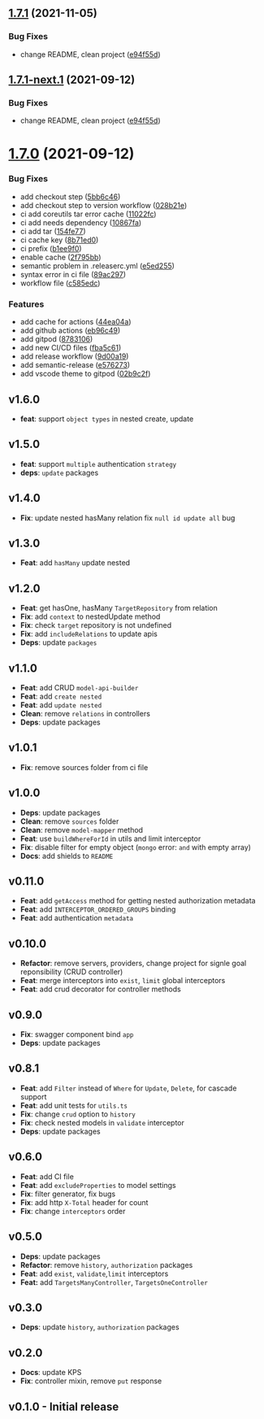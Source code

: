 ## [1.7.1](https://github.com/loopback4/loopback-component-crud/compare/1.7.0...1.7.1) (2021-11-05)


### Bug Fixes

* change README, clean project ([e94f55d](https://github.com/loopback4/loopback-component-crud/commit/e94f55d14007714f28693214334bc5dafe914ba8))

## [1.7.1-next.1](https://github.com/loopback4/loopback-component-crud/compare/1.7.0...1.7.1-next.1) (2021-09-12)


### Bug Fixes

* change README, clean project ([e94f55d](https://github.com/loopback4/loopback-component-crud/commit/e94f55d14007714f28693214334bc5dafe914ba8))

# [1.7.0](https://github.com/loopback4/loopback-component-crud/compare/1.6.0...1.7.0) (2021-09-12)


### Bug Fixes

* add checkout step ([5bb6c46](https://github.com/loopback4/loopback-component-crud/commit/5bb6c46ee086cf687298142a5e3b6b89533b476b))
* add checkout step to version workflow ([028b21e](https://github.com/loopback4/loopback-component-crud/commit/028b21eae031d51dff5a6750a9d60e5652f4018d))
* ci add coreutils tar error cache ([11022fc](https://github.com/loopback4/loopback-component-crud/commit/11022fc4801240c19d82d1fd684438aa8a23b61c))
* ci add needs dependency ([10867fa](https://github.com/loopback4/loopback-component-crud/commit/10867fa3f0d3cf469765e7d5caf903d084a67545))
* ci add tar ([154fe77](https://github.com/loopback4/loopback-component-crud/commit/154fe771c872f594409af0d08f9688994dd8a897))
* ci cache key ([8b71ed0](https://github.com/loopback4/loopback-component-crud/commit/8b71ed08a3d4c9cc9f59b0b79a9ed32bd8f05102))
* ci prefix ([b1ee9f0](https://github.com/loopback4/loopback-component-crud/commit/b1ee9f0f0a88031a011805c58d80fe0f6664faa0))
* enable cache ([2f795bb](https://github.com/loopback4/loopback-component-crud/commit/2f795bb3e169a001d83e3fd4b989d5b4c0006d6c))
* semantic problem in .releaserc.yml ([e5ed255](https://github.com/loopback4/loopback-component-crud/commit/e5ed255c5a888bab1e77c3e957aa2e987400456c))
* syntax error in ci file ([89ac297](https://github.com/loopback4/loopback-component-crud/commit/89ac2979a9279783245c570b8e6bc580a526f78c))
* workflow file ([c585edc](https://github.com/loopback4/loopback-component-crud/commit/c585edc3f2e03be9bfb3226d559b53c426fcdebc))


### Features

* add cache for actions ([44ea04a](https://github.com/loopback4/loopback-component-crud/commit/44ea04a2896e1c8c690d9d08ee1ed3a707fd75f9))
* add github actions ([eb96c49](https://github.com/loopback4/loopback-component-crud/commit/eb96c49b018a9293af73768461bd18cba29c8c7b))
* add gitpod ([8783106](https://github.com/loopback4/loopback-component-crud/commit/87831063ca1b560979ab8c60b81256352b287ed5))
* add new CI/CD files ([fba5c61](https://github.com/loopback4/loopback-component-crud/commit/fba5c61e4073fca34794c1d13607f1b0f99400c6))
* add release workflow ([9d00a19](https://github.com/loopback4/loopback-component-crud/commit/9d00a199c3e625409b82a439eb6dcbd4a7f7fdd4))
* add semantic-release ([e576273](https://github.com/loopback4/loopback-component-crud/commit/e576273555030202d988ab2c6bab25e610353de2))
* add vscode theme to gitpod ([02b9c2f](https://github.com/loopback4/loopback-component-crud/commit/02b9c2f40408d6360f97c992477087784a05493a))

## v1.6.0

-   **feat**: support `object types` in nested create, update

## v1.5.0

-   **feat**: support `multiple` authentication `strategy`
-   **deps**: `update` packages

## v1.4.0

-   **Fix**: update nested hasMany relation fix `null id update all` bug

## v1.3.0

-   **Feat**: add `hasMany` update nested

## v1.2.0

-   **Feat**: get hasOne, hasMany `TargetRepository` from relation
-   **Fix**: add `context` to nestedUpdate method
-   **Fix**: check `target` repository is not undefined
-   **Fix**: add `includeRelations` to update apis
-   **Deps**: update `packages`

## v1.1.0

-   **Feat**: add CRUD `model-api-builder`
-   **Feat**: add `create nested`
-   **Feat**: add `update nested`
-   **Clean**: remove `relations` in controllers
-   **Deps**: update packages

## v1.0.1

-   **Fix**: remove sources folder from ci file

## v1.0.0

-   **Deps**: update packages
-   **Clean**: remove `sources` folder
-   **Clean**: remove `model-mapper` method
-   **Feat**: use `buildWhereForId` in utils and limit interceptor
-   **Fix**: disable filter for empty object (`mongo` error: `and` with empty array)
-   **Docs**: add shields to `README`

## v0.11.0

-   **Feat**: add `getAccess` method for getting nested authorization metadata
-   **Feat**: add `INTERCEPTOR_ORDERED_GROUPS` binding
-   **Feat**: add authentication `metadata`

## v0.10.0

-   **Refactor**: remove servers, providers, change project for signle goal reponsibility (CRUD controller)
-   **Feat**: merge interceptors into `exist`, `limit` global interceptors
-   **Feat**: add crud decorator for controller methods

## v0.9.0

-   **Fix**: swagger component bind `app`
-   **Deps**: update packages

## v0.8.1

-   **Feat**: add `Filter` instead of `Where` for `Update`, `Delete`, for cascade support
-   **Feat**: add unit tests for `utils.ts`
-   **Fix**: change `crud` option to `history`
-   **Fix**: check nested models in `validate` interceptor
-   **Deps**: update packages

## v0.6.0

-   **Feat**: add CI file
-   **Feat**: add `excludeProperties` to model settings
-   **Fix**: filter generator, fix bugs
-   **Fix**: add http `X-Total` header for count
-   **Fix**: change `interceptors` order

## v0.5.0

-   **Deps**: update packages
-   **Refactor**: remove `history`, `authorization` packages
-   **Feat**: add `exist`, `validate`,`limit` interceptors
-   **Feat:** add `TargetsManyController`, `TargetsOneController`

## v0.3.0

-   **Deps**: update `history`, `authorization` packages

## v0.2.0

-   **Docs**: update KPS
-   **Fix**: controller mixin, remove `put` response

## v0.1.0 - Initial release
